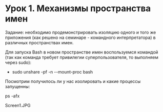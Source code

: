 # Урок 1. Механизмы пространства имен
Задание: необходимо продемонстрировать изоляцию одного и того же приложения (как решено на семинаре - командного интерпретатора) в различных пространствах имен.

Для запуска Bash в новом пространстве имен воспользуемся командой (так как команда требует привилегии суперпользователя, то выполняем через sudo):
- sudo unshare -pf -n --mount-proc bash

Посмотрим получилось ли у нас изолировать и какие процессы запущенны:

ps -afx

Screen1.JPG

